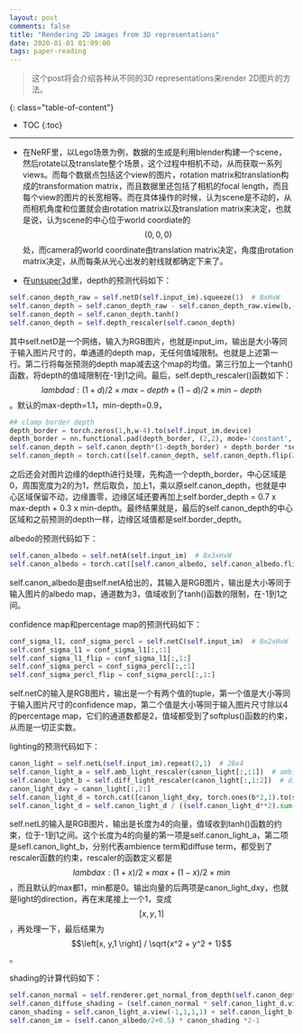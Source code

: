 ```yaml
---
layout: post
comments: false
title: "Rendering 2D images from 3D representations"
date: 2020-01-01 01:09:00
tags: paper-reading
---
```


> 这个post将会介绍各种从不同的3D representations来render 2D图片的方法。


<!--more-->

{: class="table-of-content"}
* TOC
{:toc}

---


* 在NeRF里，以Lego场景为例，数据的生成是利用blender构建一个scene，然后rotate以及translate整个场景，这个过程中相机不动，从而获取一系列views。而每个数据点包括这个view的图片，rotation matrix和translation构成的transformation matrix，而且数据里还包括了相机的focal length，而且每个view的图片的长宽相等。而在具体操作的时候，认为scene是不动的，从而相机角度和位置就会由rotation matrix以及translation matrix来决定，也就是说，认为scene的中心位于world coordiate的$$(0,0,0)$$处，而camera的world coordinate由translation matrix决定，角度由rotation matrix决定，从而每条从光心出发的射线就都确定下来了。

* 在[unsuper3d](https://openaccess.thecvf.com/content_CVPR_2020/papers/Wu_Unsupervised_Learning_of_Probably_Symmetric_Deformable_3D_Objects_From_Images_CVPR_2020_paper.pdf)里，depth的预测代码如下：
```python
self.canon_depth_raw = self.netD(self.input_im).squeeze(1)  # BxHxW
self.canon_depth = self.canon_depth_raw - self.canon_depth_raw.view(b,-1).mean(1).view(b,1,1)
self.canon_depth = self.canon_depth.tanh()
self.canon_depth = self.depth_rescaler(self.canon_depth)
```
其中self.netD是一个网络，输入为RGB图片，也就是input_im，输出是大小等同于输入图片尺寸的，单通道的depth map，无任何值域限制。也就是上述第一行。第二行将每张预测的depth map减去这个map的均值。第三行加上一个tanh()函数，将depth的值域限制在-1到1之间。最后，self.depth_rescaler()函数如下：$$lambda d: (1+d)/2 \times max-depth + (1-d)/2 \times min-depth$$。默认的max-depth=1.1，min-depth=0.9，
```python
## clamp border depth
depth_border = torch.zeros(1,h,w-4).to(self.input_im.device)
depth_border = nn.functional.pad(depth_border, (2,2), mode='constant', value=1)
self.canon_depth = self.canon_depth*(1-depth_border) + depth_border *self.border_depth
self.canon_depth = torch.cat([self.canon_depth, self.canon_depth.flip(2)], 0)  # flip
```
之后还会对图片边缘的depth进行处理，先构造一个depth_border，中心区域是0，周围宽度为2的为1，然后取负，加上1，乘以原self.canon_depth，也就是中心区域保留不动，边缘置零，边缘区域还要再加上self.border_depth = 0.7 x max-depth + 0.3 x min-depth。最终结果就是，最后的self.canon_depth的中心区域和之前预测的depth一样，边缘区域值都是self.border_depth。

albedo的预测代码如下：
```python
self.canon_albedo = self.netA(self.input_im)  # Bx3xHxW
self.canon_albedo = torch.cat([self.canon_albedo, self.canon_albedo.flip(3)], 0)  # flip
```
self.canon_albedo是由self.netA给出的，其输入是RGB图片，输出是大小等同于输入图片的albedo map，通道数为3，值域收到了tanh()函数的限制，在-1到1之间。

confidence map和percentage map的预测代码如下：
```python
conf_sigma_l1, conf_sigma_percl = self.netC(self.input_im)  # Bx2xHxW
self.conf_sigma_l1 = conf_sigma_l1[:,:1]
self.conf_sigma_l1_flip = conf_sigma_l1[:,1:]
self.conf_sigma_percl = conf_sigma_percl[:,:1]
self.conf_sigma_percl_flip = conf_sigma_percl[:,1:]
```
self.netC的输入是RGB图片，输出是一个有两个值的tuple，第一个值是大小等同于输入图片尺寸的confidence map，第二个值是大小等同于输入图片尺寸除以4的percentage map，它们的通道数都是2，值域都受到了softplus()函数的约束，从而是一切正实数。

lighting的预测代码如下：
```python
canon_light = self.netL(self.input_im).repeat(2,1)  # 2Bx4
self.canon_light_a = self.amb_light_rescaler(canon_light[:,:1])  # ambience term
self.canon_light_b = self.diff_light_rescaler(canon_light[:,1:2])  # diffuse term
canon_light_dxy = canon_light[:,2:]
self.canon_light_d = torch.cat([canon_light_dxy, torch.ones(b*2,1).to(self.input_im.device)], 1)
self.canon_light_d = self.canon_light_d / ((self.canon_light_d**2).sum(1, keepdim=True))**0.5  # diffuse light direction
```
self.netL的输入是RGB图片，输出是长度为4的向量，值域收到tanh()函数的约束，位于-1到1之间。这个长度为4的向量的第一项是self.canon_light_a，第二项是sefl.canon_light_b，分别代表ambience term和diffuse term，都受到了rescaler函数的约束，rescaler的函数定义都是$$lambda x: (1+x) / 2 \times max + (1-x)/2 \times min$$，而且默认的max都1，min都是0。输出向量的后两项是canon_light_dxy，也就是light的direction，再在末尾接上一个1，变成$$\left[x,y,1 \right]$$，再处理一下，最后结果为$$\left[x, y,1 \right] / \sqrt{x^2 + y^2 + 1}$$。

shading的计算代码如下：
```python
self.canon_normal = self.renderer.get_normal_from_depth(self.canon_depth)
self.canon_diffuse_shading = (self.canon_normal * self.canon_light_d.view(-1,1,1,3)).sum(3).clamp(min=0).unsqueeze(1)
canon_shading = self.canon_light_a.view(-1,1,1,1) + self.canon_light_b.view(-1,1,1,1)*self.canon_diffuse_shading
self.canon_im = (self.canon_albedo/2+0.5) * canon_shading *2-1
